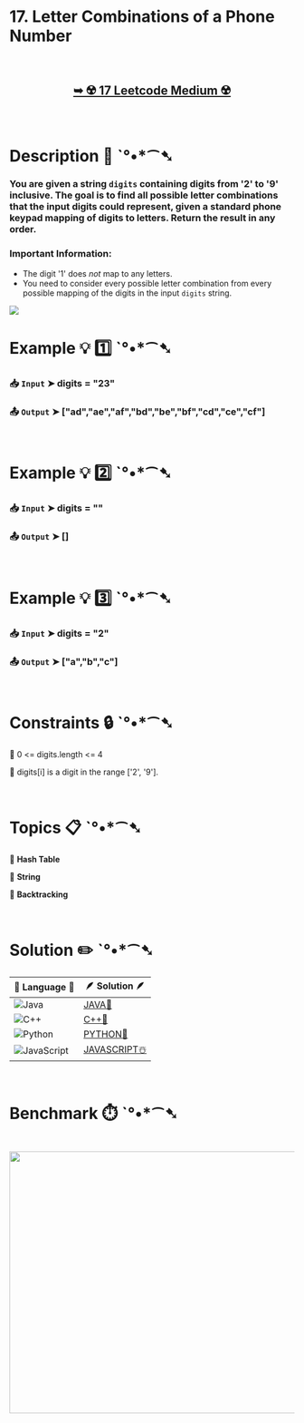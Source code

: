 # 17. Letter Combinations of a Phone Number

</br>

<h2 align="center"> 

<a href="https://leetcode.com/problems/letter-combinations-of-a-phone-number/description/"><strong>➥ ☢️ 17 Leetcode Medium ☢️ </strong></a>
</h2>

</br>

# Description 📜 ˋ°•*⁀➷

### You are given a string `digits` containing digits from '2' to '9' inclusive. The goal is to find all possible letter combinations that the input digits could represent, given a standard phone keypad mapping of digits to letters. Return the result in any order.

### Important Information:

- The digit '1' does *not* map to any letters.
- You need to consider every possible letter combination from every possible mapping of the digits in the input `digits` string.

<img src="https://github.com/user-attachments/assets/3903519f-abd7-47a6-ad7c-68f18a3b4224" width="" height=""/>

</br>

# Example 💡 1️⃣ ˋ°•*⁀➷

  ### 📥 `Input`  ➤ digits = "23"

  ### 📤 `Output`  ➤ ["ad","ae","af","bd","be","bf","cd","ce","cf"]

</br>

# Example 💡 2️⃣ ˋ°•*⁀➷

  ### 📥 `Input` ➤ digits = ""

  ### 📤 `Output`  ➤ []

</br>

# Example 💡 3️⃣ ˋ°•*⁀➷

  ### 📥 `Input` ➤ digits = "2"

  ### 📤 `Output`  ➤ ["a","b","c"]

</br>

# Constraints 🔒 ˋ°•*⁀➷

🔹 0 <= digits.length <= 4 </br>

🔹 digits[i] is a digit in the range ['2', '9']. </br>

</br>

# Topics 📋 ˋ°•*⁀➷

🔸 **Hash Table**  </br>

🔸 **String**  </br>

🔸 **Backtracking**  </br>

</br>

# Solution ✏️ ˋ°•*⁀➷

| 📒 Language 📒  | 🪶 Solution 🪶 |
| ------------- | ------------- |
|  ![Java](https://img.shields.io/badge/java-%23ED8B00.svg?style=for-the-badge&logo=openjdk&logoColor=white)  | [JAVA🍁](https://github.com/Prakhar-002/LEETCODE/blob/main/%F0%9F%93%9A%20Study%20%F0%9F%8E%A7%20Plan%20%F0%9F%91%A8%F0%9F%8F%BB%E2%80%8D%F0%9F%92%BB/%F0%9F%A9%B5%20NeetCode%20150%20-%20%F0%9F%8D%87%20Blind%2075%20%2B%2075%20problems/%F0%9F%94%AC%20Examine%20Thoroughly%20%F0%9F%A7%AC/09%20Backtracking/Day%20%E2%9E%BA%2076%20%F0%9F%A5%A1%2017.%20Letter%20Combinations%20of%20a%20Phone%20Number%20%E2%98%83%EF%B8%8F%20%F0%9F%8D%81%20%F0%9F%8D%B0%20%F0%9F%8E%B2/%F0%9F%8D%81JAVA%20-%2017.%20Letter%20Combination.java) |
|  ![C++](https://img.shields.io/badge/c++-%2300599C.svg?style=for-the-badge&logo=c%2B%2B&logoColor=white)  | [C++🎲](https://github.com/Prakhar-002/LEETCODE/blob/main/%F0%9F%93%9A%20Study%20%F0%9F%8E%A7%20Plan%20%F0%9F%91%A8%F0%9F%8F%BB%E2%80%8D%F0%9F%92%BB/%F0%9F%A9%B5%20NeetCode%20150%20-%20%F0%9F%8D%87%20Blind%2075%20%2B%2075%20problems/%F0%9F%94%AC%20Examine%20Thoroughly%20%F0%9F%A7%AC/09%20Backtracking/Day%20%E2%9E%BA%2076%20%F0%9F%A5%A1%2017.%20Letter%20Combinations%20of%20a%20Phone%20Number%20%E2%98%83%EF%B8%8F%20%F0%9F%8D%81%20%F0%9F%8D%B0%20%F0%9F%8E%B2/%F0%9F%8E%B2CPP%20-%2017.%20Letter%20Combinations%20.cpp)  |
|  ![Python](https://img.shields.io/badge/python-3670A0?style=for-the-badge&logo=python&logoColor=ffdd54)    | [PYTHON🍰](https://github.com/Prakhar-002/LEETCODE/blob/main/%F0%9F%93%9A%20Study%20%F0%9F%8E%A7%20Plan%20%F0%9F%91%A8%F0%9F%8F%BB%E2%80%8D%F0%9F%92%BB/%F0%9F%A9%B5%20NeetCode%20150%20-%20%F0%9F%8D%87%20Blind%2075%20%2B%2075%20problems/%F0%9F%94%AC%20Examine%20Thoroughly%20%F0%9F%A7%AC/09%20Backtracking/Day%20%E2%9E%BA%2076%20%F0%9F%A5%A1%2017.%20Letter%20Combinations%20of%20a%20Phone%20Number%20%E2%98%83%EF%B8%8F%20%F0%9F%8D%81%20%F0%9F%8D%B0%20%F0%9F%8E%B2/%F0%9F%8D%B0PYTHON%20-%2017.%20Letter%20Combination.py) |
| ![JavaScript](https://img.shields.io/badge/javascript-%23323330.svg?style=for-the-badge&logo=javascript&logoColor=%23F7DF1E)   | [JAVASCRIPT☃️](https://github.com/Prakhar-002/LEETCODE/blob/main/%F0%9F%93%9A%20Study%20%F0%9F%8E%A7%20Plan%20%F0%9F%91%A8%F0%9F%8F%BB%E2%80%8D%F0%9F%92%BB/%F0%9F%A9%B5%20NeetCode%20150%20-%20%F0%9F%8D%87%20Blind%2075%20%2B%2075%20problems/%F0%9F%94%AC%20Examine%20Thoroughly%20%F0%9F%A7%AC/09%20Backtracking/Day%20%E2%9E%BA%2076%20%F0%9F%A5%A1%2017.%20Letter%20Combinations%20of%20a%20Phone%20Number%20%E2%98%83%EF%B8%8F%20%F0%9F%8D%81%20%F0%9F%8D%B0%20%F0%9F%8E%B2/%E2%98%83%EF%B8%8FJAVASCRIPT%20-%2017.%20Letter%20Combina.js) |

</br>

# Benchmark ⏱️ ˋ°•*⁀➷

<h1  align="center" >

<img src ="https://github.com/user-attachments/assets/315bcfbc-f6df-4b0a-a209-2215cec4a2d2" width = "700px" height="462px" />

</h1>
